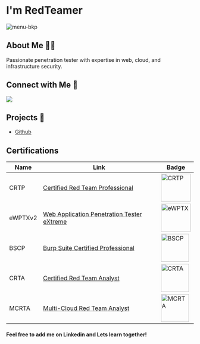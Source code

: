 # I'm RedTeamer 

![menu-bkp](https://github.com/redteamer403/redteamer403.github.io/blob/main/public/images/openart-image_yDyYjBkB_1739392081089_raw.jpg)

## About Me 🕵️‍♂️
Passionate penetration tester with expertise in web, cloud, and infrastructure security.

## Connect with Me 🤝
<a href="https://www.linkedin.com/in/rustam-fakhrutdinov-1131b96a/" target="_blank"><img src="https://img.shields.io/badge/-LinkedIn-%230077B5?style=for-the-badge&logo=linkedin&logoColor=white" target="_blank"></a> 

## Projects 🚀
- [Github](https://redteamer403.github.io/)
 
## Certifications

| Name        | Link                                                                                           | Badge |
|-------------|------------------------------------------------------------------------------------------------|-------|
| CRTP        | [Certified Red Team Professional](https://www.alteredsecurity.com/adlab)                       | <img src="https://static.wixstatic.com/media/470c31_f89db457309f4d3caa31f94458441a8f~mv2.png/v1/fill/w_360,h_360,al_c,q_85,usm_0.66_1.00_0.01,enc_avif,quality_auto/redteamprofessional.png" alt="CRTP" width="80" height="75"/> |
| eWPTXv2     | [Web Application Penetration Tester eXtreme](https://security.ine.com/certifications/ewptx-certification/)  | <img src="https://security.ine.com/wp-content/uploads/2023/08/eWPTX-227x300.webp" alt="eWPTX" width="80" height="75"/> |
| BSCP        | [Burp Suite Certified Professional](https://portswigger.net/web-security/certification)   | <img src="https://portswigger.net/web-security/certification/images/validate-your-certification.svg" alt="BSCP" width="75" height="75"/> |
| CRTA       | [Certified Red Team Analyst](https://cyberwarfare.live/product/red-team-analyst-crta/)            | <img src="https://cyberwarfare.live/wp-content/uploads/2023/05/CRTA-100x100.png" alt="CRTA" width="75" height="75"/> |
| MCRTA       | [Multi-Cloud Red Team Analyst](https://cyberwarfare.live/product/multi-cloud-red-team-analyst-mcrta/)            | <img src="https://cyberwarfare.live/wp-content/uploads/2024/02/MCRTA-1-100x100.png" alt="MCRTA" width="75" height="75"/> |

#### Feel free to add me on Linkedin and Lets learn together!
